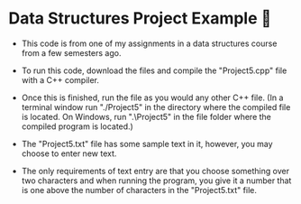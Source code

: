 # Data Structures Project Example 🏫

- This code is from one of my assignments in a data structures course from a few semesters ago.  

- To run this code, download the files and compile the "Project5.cpp" file with a C++ compiler. 

- Once this is finished, run the file as you would any other C++ file. (In a terminal window run "./Project5" in the directory where the compiled file is located. On Windows, run ".\Project5" in the file folder where the compiled program is located.) 

- The "Project5.txt" file has some sample text in it, however, you may choose to enter new text.  

- The only requirements of text entry are that you choose something over two characters and when running the program, you give it a number that is one above the number of characters in the "Project5.txt" file. 

#
